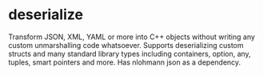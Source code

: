 # deserialize
Transform JSON, XML, YAML or more into C++ objects without writing any custom unmarshalling code whatsoever.  Supports deserializing custom structs and many standard library types including containers, option, any, tuples, smart pointers and more.  Has nlohmann json as a dependency.
